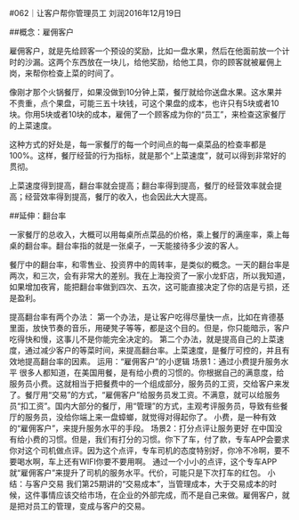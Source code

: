 #062｜让客户帮你管理员工
刘润2016年12月19日

##概念：雇佣客户

雇佣客户，就是先给顾客一个预设的奖励，比如一盘水果，然后在他面前放一个计时的沙漏。这两个东西放在一块儿，给他奖励，给他工具，你的顾客就被雇佣上岗，来帮你检查上菜的时间了。

像刚才那个火锅餐厅，如果没做到10分钟上菜，餐厅就给你送盘水果。这水果并不贵重，点个果盘，可能三五十块钱，可这个果盘的成本，也许只有5块或者10块。你用5块或者10块的成本，雇佣了一个顾客成为你的“员工”，来检查这家餐厅的上菜速度。

这种方式的好处是，每一家餐厅的每一个时间点的每一桌菜品的检查率都是100%。这样，餐厅经营的行为指标，就是那个“上菜速度”，就可以得到非常好的贯彻。

上菜速度得到提高，翻台率就会提高；翻台率得到提高，餐厅的经营效率就会提高；经营效率得到提高，餐厅的收入，也会因此大大提高。

##延伸：翻台率

一家餐厅的总收入，大概可以用每桌所点菜品的价格，乘上餐厅的满座率，乘上每桌的翻台率。翻台率指的就是一张桌子，一天能接待多少波的客人。

餐厅中的翻台率，和零售业、投资界中的周转率，是类似的概念。一天的翻台率是两次，和三次，会有非常大的差别。我在上海投资了一家小龙虾店，所以我知道，如果增加夜宵，能把翻台率做到四次、五次，这可能直接决定了你的店是亏损，还是盈利。

提高翻台率有两个办法：
第一个办法，是让客户吃得尽量快一点，比如在肯德基里面，放快节奏的音乐，用硬凳子等等，都是这个目的。但是，你只能暗示，客户吃得快和慢，这事儿不是你能完全决定的。
第二个办法，就是提高自己的上菜速度，通过减少客户的等菜时间，来提高翻台率。上菜速度，是餐厅可控的，并且有效地提高翻台率的因素。
运用：“雇佣客户”的小逻辑
场景1：通过小费提升服务水平
很多人都知道，在美国用餐，是有给小费的习惯的。你根据自己的满意度，给服务员小费。这就相当于把餐费中的一个组成部分，服务员的工资，交给客户来发了。餐厅用“交易”的方式，“雇佣客户”给服务员发工资。不满意，就可以给服务员“扣工资”。国内大部分的餐厅，用“管理”的方式，主观考评服务员，导致有些餐厅的服务员，没给你端上来一盘蟑螂，就觉得对得起你了。
小费，是一种有效的“雇佣客户”，来提升服务水平的手段。
场景2：打分点评让服务更好
在中国没有给小费的习惯。但是，我们有打分的习惯。你下了车，付了款，专车APP会要求你对这个司机做点评。因为这个点评，专车司机的态度特别好，你冷不冷啊，要不要喝水啊，车上还有WIFI你要不要用啊。
通过一个小小的点评，这个专车APP就“雇佣客户”来提升了司机的服务水平。代价，可能只是下次打车的红包。
小结：与客户交易
我们第25期讲的“交易成本”，当管理成本，大于交易成本的时候，这件事情应该交给市场，在企业的外部完成，而不是自己来做。雇佣客户，就是把对员工的管理，变成与客户的交易。
